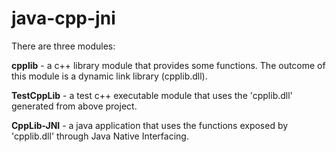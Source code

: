 # java-cpp-jni

There are three modules:

**cpplib** - a c++ library module that provides some functions. The outcome of this module is a dynamic link library (cpplib.dll).

**TestCppLib** - a test c++ executable module that uses the 'cpplib.dll' generated from above project.

**CppLib-JNI** - a java application that uses the functions exposed by 'cpplib.dll' through Java Native Interfacing.
